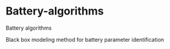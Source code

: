 # Battery-algorithms
Battery algorithms

Black box modeling method for battery parameter identification
